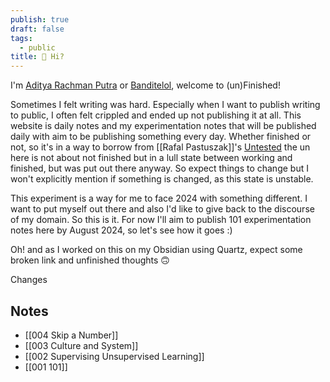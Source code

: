```yaml
---
publish: true
draft: false
tags:
  - public
title: 🤔 Hi?
---
```

I'm [Aditya Rachman Putra](https://adityarp.com) or [Banditelol](https://github.com/banditelol), welcome to (un)Finished! 

Sometimes I felt writing was hard. Especially when I want to publish writing to public, I often felt crippled and ended up not publishing it at all. This website is daily notes and my experimentation notes that will be published daily with aim to be publishing something every day. Whether finished or not, so it's in a way to borrow from [[Rafal Pastuszak]]'s [Untested](https://untested.sonnet.io/index) the un here is not about not finished but in a lull state between working and finished, but was put out there anyway. So expect things to change but I won't explicitly mention if something is changed, as this state is unstable. 

This experiment is a way for me to face 2024 with something different. I want to put myself out there and also I'd like to give back to the discourse of my domain. So this is it. For now I'll aim to publish 101 experimentation notes here by August 2024, so let's see how it goes :)

Oh! and as I worked on this on my Obsidian using Quartz, expect some broken link and unfinished thoughts 🙃

Changes

## Notes
- [[004 Skip a Number]]
- [[003 Culture and System]]
- [[002 Supervising Unsupervised Learning]]
- [[001 101]]

